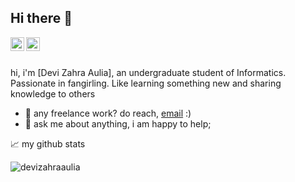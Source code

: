 ## Hi there 👋

<a href="https://www.instagram.com/dkylanutt/">
  <img align="left" alt="dkylanutt's Instagram" width="22px" src="https://raw.githubusercontent.com/hussainweb/hussainweb/main/icons/instagram.png" />
</a>
<a href="https://twitter.com/kmtaexxv">
  <img align="left" alt="kmtaexxv | Twitter" width="22px" src="https://raw.githubusercontent.com/peterthehan/peterthehan/master/assets/twitter.svg" />
</a>

<br/>
<br/>

hi, i'm [Devi Zahra Aulia], an undergraduate student of Informatics. Passionate in fangirling. Like learning something new and sharing knowledge to others

- 💼 any freelance work? do reach, [email](mailto:devizahraa12@gmail.com) :)
- 💬 ask me about anything, i am happy to help;

📈 my github stats

<img src="https://github-readme-stats.vercel.app/api?username=devizahraaulia&show_icons=true" alt="devizahraaulia"/>
